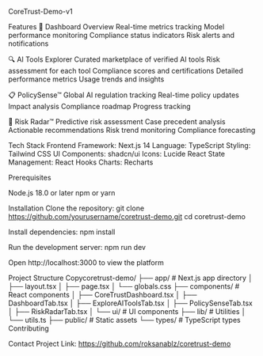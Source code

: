 CoreTrust-Demo-v1

Features
🎯 Dashboard Overview
Real-time metrics tracking
Model performance monitoring
Compliance status indicators
Risk alerts and notifications

🔍 AI Tools Explorer
Curated marketplace of verified AI tools
Risk assessment for each tool
Compliance scores and certifications
Detailed performance metrics
Usage trends and insights

📋 PolicySense™
Global AI regulation tracking
Real-time policy updates
Impact analysis
Compliance roadmap
Progress tracking

🎯 Risk Radar™
Predictive risk assessment
Case precedent analysis
Actionable recommendations
Risk trend monitoring
Compliance forecasting

Tech Stack
Frontend Framework: Next.js 14
Language: TypeScript
Styling: Tailwind CSS
UI Components: shadcn/ui
Icons: Lucide React
State Management: React Hooks
Charts: Recharts

Prerequisites

Node.js 18.0 or later
npm or yarn

Installation
Clone the repository:
git clone https://github.com/yourusername/coretrust-demo.git
cd coretrust-demo

Install dependencies:
npm install

Run the development server:
npm run dev

Open http://localhost:3000 to view the platform

Project Structure
Copycoretrust-demo/
├── app/                    # Next.js app directory
│   ├── layout.tsx
│   ├── page.tsx
│   └── globals.css
├── components/            # React components
│   ├── CoreTrustDashboard.tsx
│   ├── DashboardTab.tsx
│   ├── ExploreAIToolsTab.tsx
│   ├── PolicySenseTab.tsx
│   ├── RiskRadarTab.tsx
│   └── ui/               # UI components
├── lib/                  # Utilities
│   └── utils.ts
├── public/              # Static assets
└── types/              # TypeScript types
Contributing

Contact
Project Link: https://github.com/roksanablz/coretrust-demo